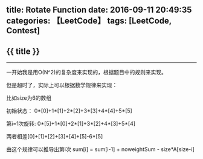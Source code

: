 title: Rotate Function
date: 2016-09-11 20:49:35
categories: 【LeetCode】
tags: [LeetCode, Contest]
---
## {{ title }} ##

---

一开始我是用O(N^2)的复杂度来实现的，根据题目中的规则来实现。

但是超时了，实际上可以根据数学规律来实现：

比如size为6的数组

初始状态： 0\*[0]+1\*[1]+2\*[2]+3\*[3]+4\*[4]+5\*[5]

第i=1次旋转: 0\*[5]+1\*[0]+2\*[1]+3\*[2]+4\*[3]+5\*[4]

两者相差[0]+[1]+[2]+[3]+[4]+[5]-6*[5]

由这个规律可以推导出第i次 sum[i] = sum[i-1] + noweightSum - size\*A[size-i]